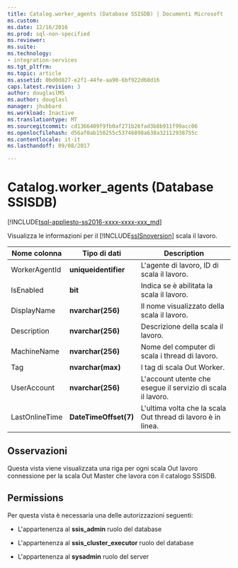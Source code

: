 ```yaml
---
title: Catalog.worker_agents (Database SSISDB) | Documenti Microsoft
ms.custom: 
ms.date: 12/16/2016
ms.prod: sql-non-specified
ms.reviewer: 
ms.suite: 
ms.technology:
- integration-services
ms.tgt_pltfrm: 
ms.topic: article
ms.assetid: 0bd0d827-e2f1-44fe-aa90-6bf922d68d16
caps.latest.revision: 3
author: douglaslMS
ms.author: douglasl
manager: jhubbard
ms.workload: Inactive
ms.translationtype: MT
ms.sourcegitcommit: cd1366409f9fb0af271b26fad3b8b911f99acc06
ms.openlocfilehash: d56af0ab150255c53746898a638a32112938755c
ms.contentlocale: it-it
ms.lasthandoff: 09/08/2017

---
```

# <a name="catalogworkeragents-ssisdb-database"></a>Catalog.worker_agents (Database SSISDB)
[!INCLUDE[tsql-appliesto-ss2016-xxxx-xxxx-xxx_md](../../includes/tsql-appliesto-ss2016-xxxx-xxxx-xxx-md.md)]

Visualizza le informazioni per il [!INCLUDE[ssISnoversion](../../includes/ssisnoversion-md.md)] scala il lavoro.

|Nome colonna|Tipo di dati|Description|  
|-----------------|---------------|-----------------|  
|WorkerAgentId|**uniqueidentifier**|L'agente di lavoro, ID di scala il lavoro.|
|IsEnabled|**bit**|Indica se è abilitata la scala il lavoro.|
|DisplayName|**nvarchar(256)**|Il nome visualizzato della scala il lavoro.|
|Description|**nvarchar(256)**|Descrizione della scala il lavoro.|
|MachineName|**nvarchar(256)**|Nome del computer di scala i thread di lavoro.|
|Tag|**nvarchar(max)**|I tag di scala Out Worker.|
|UserAccount|**nvarchar(256)**|L'account utente che esegue il servizio di scala il lavoro.|
|LastOnlineTime|**DateTimeOffset(7)**|L'ultima volta che la scala Out thread di lavoro è in linea.|

## <a name="remarks"></a>Osservazioni
Questa vista viene visualizzata una riga per ogni scala Out lavoro connessione per la scala Out Master che lavora con il catalogo SSISDB.

## <a name="permissions"></a>Permissions
Per questa vista è necessaria una delle autorizzazioni seguenti:

- L'appartenenza al **ssis_admin** ruolo del database

- L'appartenenza al **ssis_cluster_executor** ruolo del database

- L'appartenenza al **sysadmin** ruolo del server

